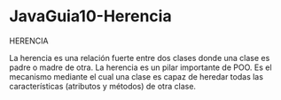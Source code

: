 # JavaGuia10-Herencia
HERENCIA

La herencia es una relación fuerte entre dos clases donde una clase es padre o madre de
otra. La herencia es un pilar importante de POO. Es el mecanismo mediante el cual una clase
es capaz de heredar todas las características (atributos y métodos) de otra clase.
